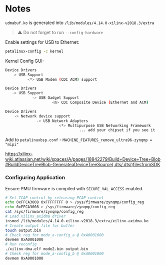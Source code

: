 # Notes

`udmabuf.ko` is generated into `/lib/modules/4.14.0-xilinx-v2018.3/extra`

> :warning: Do not forget to run `--config-hardware`

Enable settings for USB to Ethernet:

```bash
petalinux-config -c kernel
```

Kernel Config GUI:

```bash
Device Drivers
   -> USB Support
          <*> USB Modem (CDC ACM) support

Device Drivers
   -> USB Support
            -> USB Gadget Support
                     <m> CDC Composite Device (Ethernet and ACM)

Device Drivers
    -> Network device support
              -> USB Network Adapters
                        <*> Multipurpose USB Networking Framework
                                 ... add your chipset if you see it
```

Add to `petalinuxbsp.conf` - `MACHINE_FEATURES_remove_ultra96-zynqmp = "mipi"`

https://xilinx-wiki.atlassian.net/wiki/spaces/A/pages/18842279/Build+Device+Tree+Blob#BuildDeviceTreeBlob-GenerateaDeviceTreeSource(.dts/.dtsi)filesfromSDK

### Configuring Application

Ensure PMU firmware is compiled with `SECURE_VAL_ACCESS` enabled.

``` bash
# Set ICAP control by releasing PCAP control
echo 0xFFCA3008 0xFFFFFFFF 0 > /sys/firmware/zynqmp/config_reg
echo 0xFFCA3008 > /sys/firmware/zynqmp/config_reg
cat /sys/firmware/zynqmp/config_reg
# Load xilinx_axidma driver
insmod /lib/modules/4.14.0-xilinx-v2018.3/extra/xilinx-axidma.ko
# Create output file for buffer
touch output.bin
# Check reg for mode_a-config_a @ 0xA0001000
devmem 0xA0001000
# Run reconfig
./xilinx-dma.elf mode2.bin output.bin
# Check reg for mode_a-config_b @ 0xA0001000
devmem 0xA0001000
```